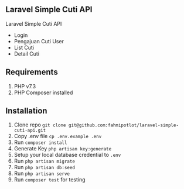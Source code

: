 ## Laravel Simple Cuti API

Laravel Simple Cuti API
- Login
- Pengajuan Cuti User
- List Cuti
- Detail Cuti

## Requirements
1. PHP v7.3
2. PHP Composer installed

## Installation 

1. Clone repo `git clone git@github.com:fahmipotlot/laravel-simple-cuti-api.git`
2. Copy .env file `cp .env.example .env`
3. Run `composer install`
4. Generate Key `php artisan key:generate`
5. Setup your local database credential to `.env`
6. Run `php artisan migrate`
7. Run `php artisan db:seed`
8. Run `php artisan serve`
9. Run `composer test` for testing